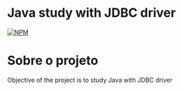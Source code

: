 # Java study with JDBC driver
[![NPM](https://img.shields.io/npm/l/react)](https://github.com/RodrigoDeOliveiraSilva/demo-dao-jdbc/blob/main/LICENSE) 

# Sobre o projeto
Objective of the project is to study Java with JDBC driver

